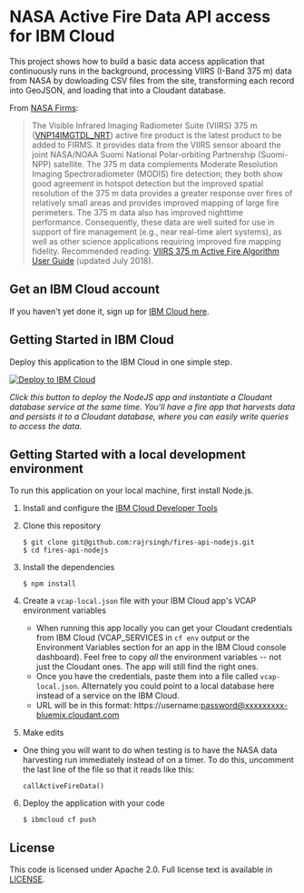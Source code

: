 # NASA Active Fire Data API access for IBM Cloud

This project shows how to build a basic data access application that continuously runs in the background, processing VIIRS (I-Band 375 m) data from NASA by dowloading CSV files from the site, transforming each record into GeoJSON, and loading that into a Cloudant database.

From [NASA Firms](https://earthdata.nasa.gov/earth-observation-data/near-real-time/firms/viirs-i-band-active-fire-data): 
> The Visible Infrared Imaging Radiometer Suite (VIIRS) 375 m ([VNP14IMGTDL_NRT](https://earthdata.nasa.gov/earth-observation-data/near-real-time/firms/v1-vnp14imgt)) active fire product is the latest product to be added to FIRMS. It provides data from the VIIRS sensor aboard the joint NASA/NOAA Suomi National Polar-orbiting Partnership (Suomi-NPP) satellite. The 375 m data complements Moderate Resolution Imaging Spectroradiometer (MODIS) fire detection; they both show good agreement in hotspot detection but the improved spatial resolution of the 375 m data provides a greater response over fires of relatively small areas and provides improved mapping of large fire perimeters. The 375 m data also has improved nighttime performance. Consequently, these data are well suited for use in support of fire management (e.g., near real-time alert systems), as well as other science applications requiring improved fire mapping fidelity. Recommended reading: [VIIRS 375 m Active Fire Algorithm User Guide](https://viirsland.gsfc.nasa.gov/PDF/VIIRS_activefire_User_Guide.pdf) (updated July 2018).

## Get an IBM Cloud account

If you haven't yet done it, sign up for [IBM Cloud here](https://console.bluemix.net/).

## Getting Started in IBM Cloud

Deploy this application to the IBM Cloud in one simple step.

[![Deploy to IBM Cloud](https://bluemix.net/deploy/button.png)](https://bluemix.net/deploy?repository=https://github.com/rajrsingh/fires-api-nodejs) 

_Click this button to deploy the NodeJS app and instantiate a Cloudant database service at the same time. You'll have a fire app that harvests data and persists it to a Cloudant database, where you can easily write queries to access the data._


## Getting Started with a local development environment

To run this application on your local machine, first install Node.js.

1. Install and configure the [IBM Cloud Developer Tools](https://console.bluemix.net/docs/cli/index.html#overview)
2. Clone this repository

   ```
   $ git clone git@github.com:rajrsingh/fires-api-nodejs.git
   $ cd fires-api-nodejs
   ```  
3. Install the dependencies

   ```
   $ npm install
   ```
   
4. Create a `vcap-local.json` file with your IBM Cloud app's VCAP environment variables

    - When running this app locally you can get your Cloudant credentials from IBM Cloud (VCAP_SERVICES in `cf env` output or the Environment Variables section for an app in the IBM Cloud console dashboard). Feel free to copy *all* the environment variables -- not just the Cloudant ones. The app will still find the right ones.
    - Once you have the credentials, paste them into a file called `vcap-local.json`. Alternately you could point to a local database here instead of a service on the IBM Cloud.
    - URL will be in this format: https://username:password@xxxxxxxxx-bluemix.cloudant.com

5. Make edits

  - One thing you will want to do when testing is to have the NASA data harvesting run immediately instead of on a timer. To do this, *un*comment the last line of the file so that it reads like this:

    ```
    callActiveFireData()
    ```

6. Deploy the application with your code
   ```
   $ ibmcloud cf push
   ```


## License

This code is licensed under Apache 2.0. Full license text is available in [LICENSE](https://github.com/rajrsingh/fires-api-nodejs/tree/master/LICENSE).
